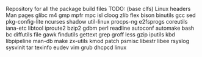 Repository for all the package build files
TODO: (base clfs)
Linux headers
Man pages
glibc
m4
gmp
mpfr
mpc
isl
cloog
zlib
flex
bison
binutils
gcc
sed
pkg-config-lite
ncurses
shadow
util-linux
procps-ng
e2fsprogs
coreutils
iana-etc
libtool
iproute2
bzip2
gdbm
perl
readline
autoconf
automake
bash
bc
diffutils
file
gawk
findutils
gettext
grep
groff
less
gzip
iputils
kbd
libpipeline
man-db
make
zx-utils
kmod
patch
psmisc
libestr
libee
rsyslog
sysvinit
tar
texinfo
eudev
vim
grub
dhcpcd
linux
